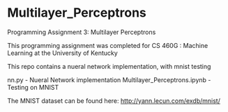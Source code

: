 # Multilayer_Perceptrons
Programming Assignment 3: Multilayer Perceptrons

This programming assignment was completed for CS 460G : Machine Learning at the University of Kentucky

This repo contains a nueral network implementation, with mnist testing

nn.py - Nueral Network implementation
Multilayer_Perceptrons.ipynb - Testing on MNIST


The MNIST dataset can be found here:
http://yann.lecun.com/exdb/mnist/
